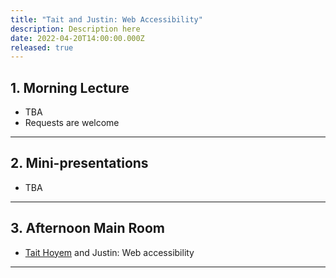 ```yaml
---
title: "Tait and Justin: Web Accessibility"
description: Description here
date: 2022-04-20T14:00:00.000Z
released: true
---
```


## 1. Morning Lecture
- TBA
- Requests are welcome

---

## 2. Mini-presentations
- TBA

---

## 3. Afternoon Main Room
- [Tait Hoyem](https://tait.tech/) and Justin: Web accessibility

---